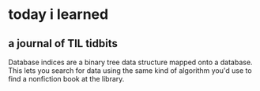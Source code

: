 # today i learned

## a journal of TIL tidbits

Database indices are a binary tree data structure mapped onto a database. This lets you search for data using the same kind of algorithm you'd use to find a nonfiction book at the library.
